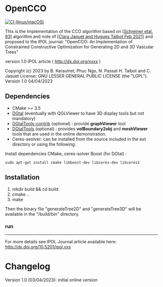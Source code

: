 # OpenCCO

[![CI (linux/macOS)](https://github.com/kerautret/LiverCCO/actions/workflows/build.yml/badge.svg)](https://github.com/kerautret/LiverCCO/actions/workflows/build.yml)



This is the Implementation of the CCO algorithm based on [[Schreiner etal. 93](https://github.com/kerautret/LiverCCO/blob/main/Refs/schreiner90.pdf)] algorithm and note of [[Clara Jaquet and Hugues Talbot  Feb 2021](https://github.com/kerautret/LiverCCO/blob/main/Refs/ccoJacquetHugues.pdf)]
and proposed to the IPOL journal: 
"OpenCCO: An Implementation of Constrained Constructive Optimization for Generating 2D and 3D Vascular Trees" 

version 1.0 IPOL article ( http://dx.doi.org/xxxx )

Copyright (c) 2023 by B. Kerautret;  Phuc Ngo, N. Passat H. Talbot and C. Jaquet
License: GNU LESSER GENERAL PUBLIC LICENSE (the "LGPL").
Version 1.0 04/04/2023


## Dependencies

- CMake >= 3.5
- [DGtal](https://github.com/DGtal-team/DGtal) 
   (eventually with QGLViewer to have 3D display tools but not mandatory)
- [DGtalTools-contrib](https://github.com/DGtal-team/DGtalTools-contrib.git) (optional) : provide **graphViewer** tool
- [DGtalTools](https://github.com/DGtal-team/DGtalTools) (optional) : provides **volBoundary2obj** and **meshViewer** tools that are used in the online demonstration.
- Ceres-seolver: can be installed from the source included in the ext directory or using the following:

Install dependencies CMake, ceres-solver Boost (for DGtal) :
```
sudo apt-get install cmake libboost-dev libceres-dev libceres1
```

## Installation


1. mkdir build && cd build
2. cmake .. 
3. make

Then the binary file "generateTree2D" and "generateTree3D" will be available in the "/build/bin" directory.


### run 
---------------
For more details see IPOL Journal article available here: 
 http://dx.doi.org/10.5201/ipol.xxx






# Changelog

Version 1.0 (03/04/2023):  initial online version



